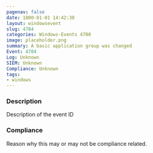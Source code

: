 ```yaml
---
pagenav: false
date: 1800-01-01 14:42:38
layout: windowsevent
slug: 4784
categories: Windows-Events 4700
image: placeholder.png
summary: A basic application group was changed
Event: 4784
Log: Unknown
SIEM: Unknown
Compliance: Unknown
tags:
- windows
---
```


### Description

Description of the event ID

### Compliance

Reason why this may or may not be compliance related.
